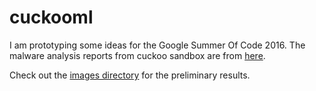 # cuckooml

I am prototyping some ideas for the Google Summer Of Code 2016. The malware analysis reports from cuckoo sandbox are from [here](https://github.com/hgascon/cuckooml).

Check out the [images directory](images/os_operations) for the preliminary results.
